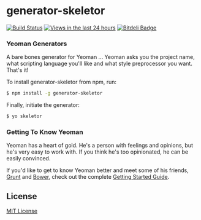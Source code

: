 # generator-skeletor

[![Build Status](https://secure.travis-ci.org/kuatsure/generator-skeletor.png?branch=master)](https://travis-ci.org/kuatsure/generator-skeletor) [![Views in the last 24 hours](https://sourcegraph.com/api/repos/github.com/kuatsure/generator-skeletor/counters/views-24h.png)](https://sourcegraph.com/github.com/kuatsure/generator-skeletor) [![Bitdeli Badge](https://d2weczhvl823v0.cloudfront.net/kuatsure/generator-skeletor/trend.png)](https://bitdeli.com/free "Bitdeli Badge")

### Yeoman Generators

A bare bones generator for Yeoman ... Yeoman asks you the project name, what scripting language you'll like and what style preprocessor you want. That's it!

To install generator-skeletor from npm, run:

```bash
$ npm install -g generator-skeletor
```

Finally, initiate the generator:

```bash
$ yo skeletor
```

### Getting To Know Yeoman

Yeoman has a heart of gold. He's a person with feelings and opinions, but he's very easy to work with. If you think he's too opinionated, he can be easily convinced.

If you'd like to get to know Yeoman better and meet some of his friends, [Grunt](http://gruntjs.com) and [Bower](http://bower.io), check out the complete [Getting Started Guide](https://github.com/yeoman/yeoman/wiki/Getting-Started).


## License

[MIT License](http://en.wikipedia.org/wiki/MIT_License)
